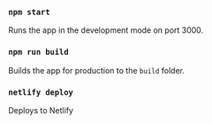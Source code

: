 ### `npm start`

Runs the app in the development mode on port 3000.<br>

### `npm run build`

Builds the app for production to the `build` folder.<br>

### `netlify deploy`

Deploys to Netlify